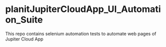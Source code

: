 # planitJupiterCloudApp_UI_Automation_Suite
This repo contains selenium automation tests to automate web pages of Jupiter Cloud App
